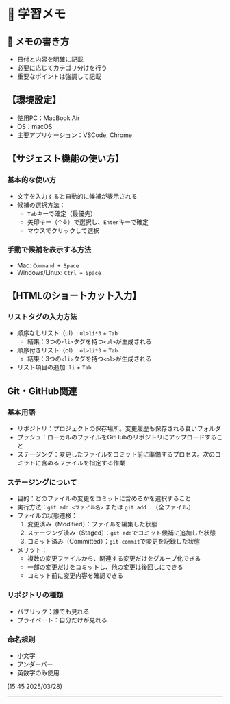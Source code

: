 # 📝 学習メモ

## 📌 メモの書き方
- 日付と内容を明確に記載
- 必要に応じてカテゴリ分けを行う
- 重要なポイントは強調して記載

## 【環境設定】
- 使用PC：MacBook Air
- OS：macOS
- 主要アプリケーション：VSCode, Chrome

## 【サジェスト機能の使い方】
### 基本的な使い方
- 文字を入力すると自動的に候補が表示される
- 候補の選択方法：
  - `Tab`キーで確定（最優先）
  - 矢印キー（↑↓）で選択し、`Enter`キーで確定
  - マウスでクリックして選択

### 手動で候補を表示する方法
- Mac: `Command + Space`
- Windows/Linux: `Ctrl + Space`

## 【HTMLのショートカット入力】
### リストタグの入力方法
- 順序なしリスト（ul）: `ul>li*3` + `Tab`
  - 結果：3つの`<li>`タグを持つ`<ul>`が生成される
- 順序付きリスト（ol）: `ol>li*3` + `Tab`
  - 結果：3つの`<li>`タグを持つ`<ol>`が生成される
- リスト項目の追加: `li` + `Tab`

## Git・GitHub関連

### 基本用語
- リポジトリ：プロジェクトの保存場所。変更履歴も保存される賢いフォルダ
- プッシュ：ローカルのファイルをGitHubのリポジトリにアップロードすること
- ステージング：変更したファイルをコミット前に準備するプロセス。次のコミットに含めるファイルを指定する作業

### ステージングについて
- 目的：どのファイルの変更をコミットに含めるかを選択すること
- 実行方法：`git add <ファイル名>` または `git add .`（全ファイル）
- ファイルの状態遷移：
  1. 変更済み（Modified）：ファイルを編集した状態
  2. ステージング済み（Staged）：`git add`でコミット候補に追加した状態
  3. コミット済み（Committed）：`git commit`で変更を記録した状態
- メリット：
  - 複数の変更ファイルから、関連する変更だけをグループ化できる
  - 一部の変更だけをコミットし、他の変更は後回しにできる
  - コミット前に変更内容を確認できる

### リポジトリの種類
- パブリック：誰でも見れる
- プライベート：自分だけが見れる

### 命名規則
- 小文字
- アンダーバー
- 英数字のみ使用

(15:45 2025/03/28)

--- 